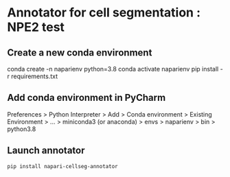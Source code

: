  # Annotator for cell segmentation : NPE2 test
 
## Create a new conda environment
conda create -n naparienv python=3.8 
conda activate naparienv
pip install -r requirements.txt

## Add conda environment in PyCharm

Preferences > Python Interpreter > Add > Conda environment > Existing Environment >
... > miniconda3 (or anaconda) > envs > naparienv > bin > python3.8

## Launch annotator 

```
pip install napari-cellseg-annotator
```




